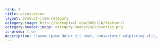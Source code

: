 ```yaml
---
rank: 7
title: accessories
layout: product-item-category
category-image: http://lorempixel.com/360/210/fashion/1
category-header-image: category-header/accessories.png
is-promo: true
description: "Lorem ipsum dolor sit amet, consectetur adipiscing elit, sed do eiusmod tempor incididunt ut labore et dolore magna aliqua."
---
```

